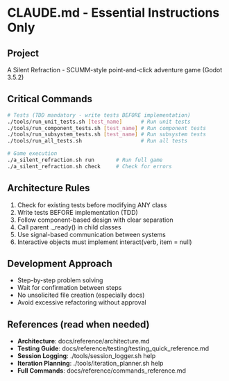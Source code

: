 # CLAUDE.md - Essential Instructions Only

## Project
A Silent Refraction - SCUMM-style point-and-click adventure game (Godot 3.5.2)

## Critical Commands
```bash
# Tests (TDD mandatory - write tests BEFORE implementation)
./tools/run_unit_tests.sh [test_name]      # Run unit tests
./tools/run_component_tests.sh [test_name] # Run component tests  
./tools/run_subsystem_tests.sh [test_name] # Run subsystem tests
./tools/run_all_tests.sh                   # Run all tests

# Game execution
./a_silent_refraction.sh run       # Run full game
./a_silent_refraction.sh check     # Check for errors
```

## Architecture Rules
1. Check for existing tests before modifying ANY class
2. Write tests BEFORE implementation (TDD)
3. Follow component-based design with clear separation
4. Call parent ._ready() in child classes
5. Use signal-based communication between systems
6. Interactive objects must implement interact(verb, item = null)

## Development Approach
- Step-by-step problem solving
- Wait for confirmation between steps  
- No unsolicited file creation (especially docs)
- Avoid excessive refactoring without approval

## References (read when needed)
- **Architecture**: docs/reference/architecture.md
- **Testing Guide**: docs/reference/testing/testing_quick_reference.md
- **Session Logging**: ./tools/session_logger.sh help
- **Iteration Planning**: ./tools/iteration_planner.sh help
- **Full Commands**: docs/reference/commands_reference.md